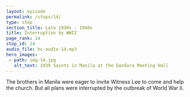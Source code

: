 ```yaml
---
layout: episode
permalink: /stops/14/
type: stop
section_title: Late 1930s - 1940s
title: Interruption by WWII
page_rank: 14
stop_id: 14
audio_file: hc-audio-14.mp3
hero_images:
 - path: img-14.jpg
   alt_text: 1939 Saints in Manila at the Gandara Meeting Hall
---
```


The brothers in Manila were eager to invite Witness Lee to come and help the church. But all plans were interrupted by the outbreak of World War II.

<!--- TRANSCRIPT
When the brothers in Manila heard Brother Nee’s praise of Witness Lee, they immediately corresponded with Brother Lee, inviting him to come to the Philippines to help with the work. They also began processing all the necessary requirements for his visit. However, their plans were interrupted by the outbreak of World War II. 
-->